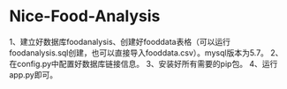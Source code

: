 # Nice-Food-Analysis

1、建立好数据库foodanalysis、创建好fooddata表格（可以运行foodanalysis.sql创建，也可以直接导入fooddata.csv）。mysql版本为5.7。
2、在config.py中配置好数据库链接信息。
3、安装好所有需要的pip包。
4、运行app.py即可。
